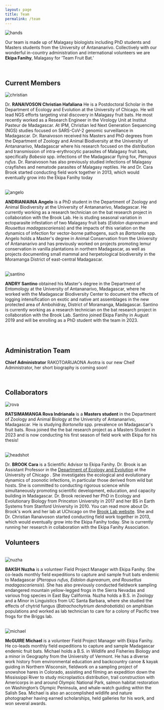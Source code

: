 ```yaml
---
layout: page
title: Team
permalink: /team
---
```

<img src="/assets/team/Hands together.JPG" alt="hands" class="img float-end col-sm-3">

Our team is made up of Malagasy biologists including PhD students and Masters students from the University of Antananarivo. Collectively with our wonderful in-country administration and international volunteers we are **Ekipa Fanihy**, Malagasy for ‘Team Fruit Bat.’ 

<div style="clear:both;">&nbsp;</div>

<h2>Current Members</h2>
	
<img src="/assets/team/christian_ranaivoson.jpg" alt="christian" class="img-thumbnail float-start col-md-3" />

Dr. **RANAIVOSON Christian Hafaliana** He is a Postdoctoral Scholar in the Department of Ecology and Evolution at the University of Chicago. He will lead NGS efforts targeting viral discovery in Malagasy fruit bats. He most recently worked as a Research Engineer in the Virology Unit at Institut Pasteur de Madagascar. At IPM, Christian led Next Generation Sequencing (NGS) studies focused on SARS-CoV-2 genomic surveillance in Madagascar. Dr. Ranaivoson received his Masters and PhD degrees from the Department of Zoology and Animal Biodiversity at the University of Antananarivo, Madagascar where his research focused on the distribution and transmission of intra-erythrocytic parasites of Malagasy fruit bats, specifically *Babesia* spp. infections of the Madagascar flying fox, *Pteropus rufus*. Dr. Ranaivoson has also previously studied infections of Malagasy crayfishes and nematode parasites of Malagasy reptiles. He and Dr. Cara Brook started conducting field work together in 2013, which would eventually grow into the Ekipa Fanihy today

<div style="clear:both;">&nbsp;</div>

<img src="/assets/team/angelo_andrianiaina.jpg" alt="angelo" class="img-thumbnail float-start col-md-3" />

**ANDRIANIAINA Angelo** is a PhD student in the Department of Zoology and Animal Biodiversity at the University of Antananarivo, Madagascar. He currently working as a research technician on the bat research project in collaboration with the Brook Lab. He is studing seasonal variation in ectoparasite infestation of two Malagasy fruit bats (*Eidolon dupreanum* and *Rousettus madagascariensis*) and the impacts of this variation on the dynamics of infection for vector-borne pathogens, such as *Bartonella* spp. Angelo holds a Master's degree in Animal Conservation from the University of Antananarivo and has previously worked on projects promoting lemur conservation in vanilla plantations in northern Madagascar, as well as projects documenting small mammal and herpetological biodiversity in the Moramanga District of east-central Madagascar.

<div style="clear:both;">&nbsp;</div>

<img src="/assets/team/santino_andry.jpg" alt="santino" class="img-thumbnail float-start col-md-3" />

**ANDRY Santino** obtained his Master's degree in the Department of Entomology at the University of Antananarivo, Madagascar, where he worked with the Madagascar Biodiversity Center to document the effects of logging intensification on exotic and native ant assemblages in the new protected area of Ambohidray, District of Moramanga, Madagascar. Santino is currently working as a research technician on the bat research project in collaboration with the Brook Lab. Santino joined Ekipa Fanihy in August 2019 and will be enrolling as a PhD student with the team in 2023.

<div style="clear:both;">&nbsp;</div>

<div style="clear:both;">&nbsp;</div>

<h2>Administration Team</h2>

**Chief Administrator** RAKOTOARIJAONA Avotra is our new Cheif Administrator, her short biography is coming soon!

<div style="clear:both;">&nbsp;</div>

<h2>Collaborators</h2>

<img src="/assets/team/rova_indrianala_ratsimamanga .jpg" alt="rova" class="img-thumbnail float-start col-md-3" />

**RATSIMAMANGA Rova Indrianala** is a **Masters student** in the Department of Zoology and Animal Biology at the University of Antananarivo, Madagascar. He is studying *Bartonella* spp. prevalence on Madagascar's fruit bats. Rova joined the the bat research project as a Masters Student in 2023 and is now conducting his first season of field work with Ekipa for his thesis!  

<div style="clear:both;">&nbsp;</div>

<img src="/assets/team/carabrook-headshot-2020.jpeg" alt="headshot" class="img-thumbnail float-start col-md-3" />

Dr. **BROOK Cara** is a Scientific Advisor to Ekipa Fanihy. Dr. Brook is an Assistant Professor in the [Department of Ecology and Evolution](https://ecologyandevolution.uchicago.edu/) at the University of Chicago . She investigates the ecological and evolutionary dynamics of zoonotic infections, in particular those derived from wild bat hosts. She is committed to conducting rigorous science while simultaneously promoting scientific development, education, and capacity building in Madagascar. Dr. Brook recieved her PhD in Ecology and Evolutionary Biology from Princeton University in 2017 and her BS in Earth Systems from Stanford University in 2010. You can read more about Dr. Brook's work and her lab at UChicago on the [Brook Lab website](https://www.brooklab.org). She and Dr. Christian Ranaivoson started conducting field work together in 2013, which would eventually grow into the Ekipa Fanihy today. She is currently running her research in collaboration with the Ekipa Fanihy Association.

<h2>Volunteers</h2>

<div style="clear:both;">&nbsp;</div>

<img src="/assets/team/nuzha_baksh.jpg" alt="nuzha" class="img-thumbnail float-start col-md-3" />

**BAKSH Nuzha** is a volunteer Field Project Manager with Ekipa Fanihy. She co-leads monthly field expeditions to capture and sample fruit bats endemic to Madagascar (<i>Pteropus rufus, Eidolon dupreanum, and Rousettus madagascariensis</i>). She has also previously conducted fieldwork sampling endangered mountain yellow-legged frogs in the Sierra Nevadas and various frog species in East Bay California. Nuzha holds a B.S. in Zoology and a Minor in Linguistics from UC Santa Barbara, where she studied the effects of chytrid fungus (*Batrachochytrium dendrobatidis*) on amphibian populations and worked as lab technician to care for a colony of Pacific tree frogs for the Briggs lab.

<div style="clear:both;">&nbsp;</div>

<img src="/assets/team/michael_mcguire.jpg" alt="michael" class="img-thumbnail float-start col-md-3" />

**McGUIRE Michael** is a volunteer Field Project Manager with Ekipa Fanihy. He co-leads monthly field expeditions to capture and sample Madagascar endemic fruit bats. Michael holds a B.S. in Wildlife and Fisheries Biology and a minor in Geography from the University of Vermont. He has a diverse work history from environmental education and backcountry canoe & kayak guiding in Northern Wisconsin, fieldwork on a sampling project of snowshoe hares in Colorado, assisting and filming an expedition down the Mississippi River to study microplastics distribution, trail construction with Americorps in and around Olympic National Park, salmon habitat restoration on Washington’s Olympic Peninsula, and whale-watch guiding within the Salish Sea. Michael is also an accomplished wildlife and nature photographer having earned scholarships, held galleries for his work, and won several awards.
